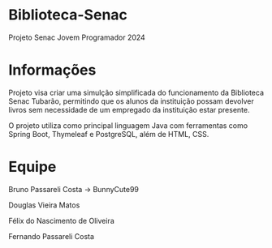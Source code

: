 # Biblioteca-Senac
Projeto Senac Jovem Programador 2024

# Informações

Projeto visa criar uma simulção simplificada do funcionamento da Biblioteca Senac Tubarão, permitindo que os alunos da instituição possam devolver livros sem necessidade de um empregado da instituição estar presente.

O projeto utiliza como principal linguagem Java com ferramentas como Spring Boot, Thymeleaf e PostgreSQL, além de HTML, CSS.

# Equipe

Bruno Passareli Costa -> BunnyCute99

Douglas Vieira Matos

Félix do Nascimento de Oliveira

Fernando Passareli Costa
